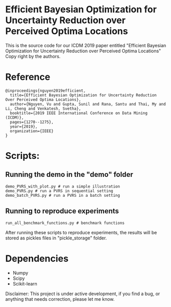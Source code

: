 # Efficient Bayesian Optimization for Uncertainty Reduction over Perceived Optima Locations

This is the source code for our ICDM 2019 paper entitled "Efficient Bayesian Optimization for Uncertainty Reduction over Perceived Optima Locations"
Copy right by the authors.

# Reference
```
@inproceedings{nguyen2019efficient,
  title={Efficient Bayesian Optimization for Uncertainty Reduction Over Perceived Optima Locations},
  author={Nguyen, Vu and Gupta, Sunil and Rana, Santu and Thai, My and Li, Cheng and Venkatesh, Svetha},
  booktitle={2019 IEEE International Conference on Data Mining (ICDM)},
  pages={1270--1275},
  year={2019},
  organization={IEEE}
}
```

# Scripts:
## Running the demo in the "demo" folder
```
demo_PVRS_with_plot.py # run a simple illustration
demo_PVRS.py # run a PVRS in sequential setting
demo_batch_PVRS.py # run a PVRS in a batch setting
```

## Running to reproduce experiments
```
run_all_benchmark_functions.py # benchmark functions
```

After running these scripts to reproduce experiments, the results will be stored as pickles files in "pickle_storage" folder.

# Dependencies
* Numpy
* Scipy
* Scikit-learn

Disclaimer: This project is under active development, if you find a bug, or anything that needs correction, please let me know.

